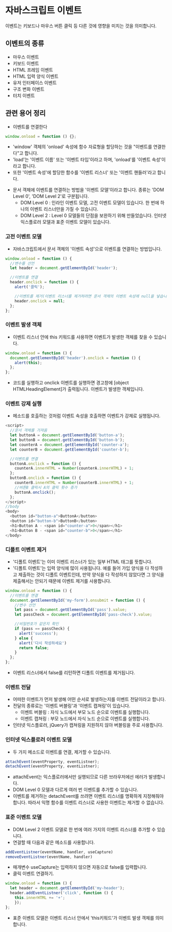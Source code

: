# 자바스크립트 이벤트
이벤트는 키보드나 마우스 버튼 클릭 등 다른 것에 영향을 미치는 것을 의미합니다.
## 이벤트의 종류
- 마우스 이벤트
- 키보드 이벤트
- HTML 프레임 이벤트
- HTML 입력 양식 이벤트
- 유저 인터페이스 이벤트
- 구조 변화 이벤트
- 터치 이벤트

## 관련 용어 정리
- 이벤트를 연결한다

```javascript
window.onload = function () {};
```

  + 'window' 객체의 'onload' 속성에 함수 자료형을 할당하는 것을 "이벤트를 연결한다"고 합니다.
  + 'load'는 '이벤트 이름' 또는 '이벤트 타입'이라고 하며, 'onload'를 '이벤트 속성'이라고 합니다.
  + 또한 '이벤트 속성'에 할당한 함수를 '이벤트 리스너' 또는 '이벤트 핸들러'라고 합니다.
- 문서 객체에 이벤트를 연결하는 방법을 '이벤트 모델'이라고 합니다. 종류는 'DOM Level 0', 'DOM Level 2'로 구분됩니다.
  + DOM Level 0 : 인라인 이벤트 모델, 고전 이벤트 모델이 있습니다. 한 번에 하나의 이벤트 리스너만을 가질 수 있습니다.
  + DOM Level 2 : Level 0 모델들의 단점을 보완하기 위해 만들었습니다. 인터넷 익스플로러 모델과 표준 이벤트 모델이 있습니다.

### 고전 이벤트 모델
- 자바스크립트에서 문서 객체의 '이벤트 속성'으로 이벤트를 연결하는 방법입니다.

```javascript
window.onload = function () {
  //변수를 선언
  let header = document.getElementById('header');

  //이벤트를 연결
  header.onclick = function () {
    alert('클릭');

    //이벤트를 제거(이벤트 리스너를 제거하려면 문서 객체의 이벤트 속성에 null을 넣습니다.)
    header.onclick = null;
  };
};
```

### 이벤트 발생 객체
- 이벤트 리스너 안에 this 키워드를 사용하면 이벤트가 발생한 객체를 찾을 수 있습니다.

```javascript
window.onload = function () {
  document.getElementById('header').onclick = function () {
    alert(this);
  };
};
```

  + 코드를 실행하고 onclick 이벤트를 실행하면 경고창에 [object HTMLHeadingElement]가 출력됩니다. 이벤트가 발생한 객체입니다.

### 이벤트 강제 실행
- 메소드를 호출하는 것처럼 이벤트 속성을 호출하면 이벤트가 강제로 실행됩니다.

```javascript
<script>
  //문서 객체를 가져옴
  let buttonA = document.getElementById('button-a');
  let buttonB = document.getElementById('button-b');
  let counterA = document.getElementById('counter-a');
  let counterB = document.getElementById('counter-b');

  //이벤트를 연결
  buttonA.onclick = function () {
    counterA.innerHTML = Number(counterA.innerHTML) + 1;
  };
  buttonB.onclick = function () {
    counterB.innerHTML = Number(counterB.innerHTML) + 1;
    //버튼B 클릭시 A의 클릭 횟수 증가
    buttonA.onclick();
  };
</script>
//body
<body>
  <button id="button-a">ButtonA</button>
  <button id="button-b">ButtonB</button>
  <h1>Button A - <span id="counter-a">0</span></h1>
  <h1>Button B - <span id="counter-b">0</span></h1>
</body>
```

### 디폴트 이벤트 제거
- '디폴트 이벤트'는 이미 이벤트 리스너가 있는 일부 HTML 태그를 뜻합니다.
- '디폴트 이벤트'는 입력 양식에 많이 사용됩니다. 예를 들어 가입 양식을 다 작성하고 제출하는 것이 디폴트 이벤트인데, 만약 양식을 다 작성하지 않았다면 그 양식을 제출해서는 안되기 때문에 이벤트 제거를 사용합니다.

```javascript
window.onload = function () {
  //이벤트를 연결
  document.getElementById('my-form').onsubmit = function () {
    //변수 선언
    let pass = document.getElementById('pass').value;
    let passCheck = document.getElementById('pass-check').value;

    //비밀번호가 같은지 확인
    if (pass == passCheck) {
      alert('success');
    } else {
      alert('다시 작성하세요')
      return false;
    }
  };
};
```

  + 이벤트 리스너에서 false를 리턴하면 디폴트 이벤트를 제거됩니다.

### 이벤트 전달
- 어떠한 이벤트가 먼저 발생해 어떤 순서로 발생하는지를 이벤트 전달이라고 합니다.
- 전달의 종류로는 '이벤트 버블링'과 '이벤트 캡쳐링'이 있습니다.
  + 이벤트 버블링 : 자식 노드에서 부모 노드 순으로 이벤트를 실행합니다.
  + 이벤트 캡쳐링 : 부모 노드에서 자식 노드 순으로 이벤트를 실행합니다.
- 인터넷 익스플로러, jQuery가 캡쳐링을 지원하지 않아 버블링을 주로 사용합니다.

### 인터넷 익스플로러 이벤트 모델
- 두 가지 메소드로 이벤트를 연결, 제거할 수 있습니다.

```javascript
attachEvent(eventProperty, eventListner);
detachEvent(eventProperty, eventListner);
```

- attachEvent는 익스플로러에서만 실행되므로 다른 브라우저에선 에러가 발생합니다.
- DOM Level 0 모델과 다르게 여러 번 이벤트를 추가할 수 있습니다.
- 이벤트를 제거하는 detachEvent를 쓰려면 이벤트 리스너를 명확하게 지정해줘야 합니다. 따라서 익명 함수를 이벤트 리스너로 사용한 이벤트는 제거할 수 없습니다.

### 표준 이벤트 모델
- DOM Level 2 이벤트 모델로 한 번에 여러 가지의 이벤트 리스너를 추가할 수 있습니다.
- 연걸할 때 다음과 같은 메소드를 사용합니다.
```javascript
addEventListner(eventName, handler, useCapture)
removeEventListner(eventName, handler)
```
  + 매개변수 useCapture는 입력하지 않으면 자동으로 false를 입력합니다.
  + 클릭 이벤트 연결하기.
  
  ```javascript
  window.onload = function () {
    let header = document.getElementById('my-header');
    header.addEventListner('click', function () {
      this.innerHTML += '+';
      });
  };
  ```
  
- 표준 이벤트 모델은 이벤트 리스너 안에서 'this키워드'가 이벤트 발생 객체를 의미합니다.
